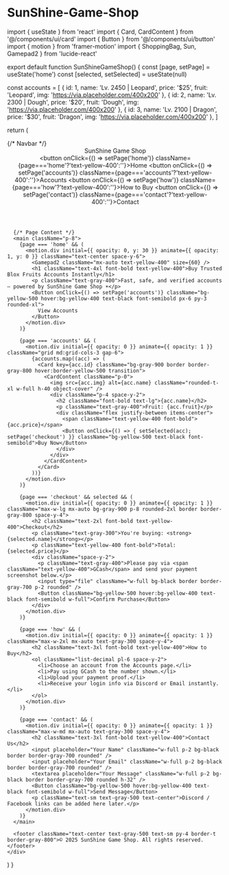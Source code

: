 # SunShine-Game-Shop
import { useState } from 'react'
import { Card, CardContent } from '@/components/ui/card'
import { Button } from '@/components/ui/button'
import { motion } from 'framer-motion'
import { ShoppingBag, Sun, Gamepad2 } from 'lucide-react'

export default function SunShineGameShop() {
  const [page, setPage] = useState('home')
  const [selected, setSelected] = useState(null)

  const accounts = [
    { id: 1, name: 'Lv. 2450 | Leopard', price: '$25', fruit: 'Leopard', img: 'https://via.placeholder.com/400x200' },
    { id: 2, name: 'Lv. 2300 | Dough', price: '$20', fruit: 'Dough', img: 'https://via.placeholder.com/400x200' },
    { id: 3, name: 'Lv. 2100 | Dragon', price: '$30', fruit: 'Dragon', img: 'https://via.placeholder.com/400x200' },
  ]

  return (
    <div className="min-h-screen bg-[#0a0a0a] text-white">
      {/* Navbar */}
      <header className="flex items-center justify-between px-6 py-4 border-b border-gray-800 bg-black/40 backdrop-blur">
        <div className="flex items-center gap-2 text-yellow-400 text-xl font-bold">
          <Sun className="text-yellow-400" /> SunShine Game Shop
        </div>
        <nav className="flex gap-6 text-gray-300">
          <button onClick={() => setPage('home')} className={page==='home'?'text-yellow-400':''}>Home</button>
          <button onClick={() => setPage('accounts')} className={page==='accounts'?'text-yellow-400':''}>Accounts</button>
          <button onClick={() => setPage('how')} className={page==='how'?'text-yellow-400':''}>How to Buy</button>
          <button onClick={() => setPage('contact')} className={page==='contact'?'text-yellow-400':''}>Contact</button>
        </nav>
      </header>

      {/* Page Content */}
      <main className="p-8">
        {page === 'home' && (
          <motion.div initial={{ opacity: 0, y: 30 }} animate={{ opacity: 1, y: 0 }} className="text-center space-y-6">
            <Gamepad2 className="mx-auto text-yellow-400" size={60} />
            <h1 className="text-4xl font-bold text-yellow-400">Buy Trusted Blox Fruits Accounts Instantly</h1>
            <p className="text-gray-400">Fast, safe, and verified accounts — powered by SunShine Game Shop ☀️</p>
            <Button onClick={() => setPage('accounts')} className="bg-yellow-500 hover:bg-yellow-400 text-black font-semibold px-6 py-3 rounded-xl">
              View Accounts
            </Button>
          </motion.div>
        )}

        {page === 'accounts' && (
          <motion.div initial={{ opacity: 0 }} animate={{ opacity: 1 }} className="grid md:grid-cols-3 gap-6">
            {accounts.map((acc) => (
              <Card key={acc.id} className="bg-gray-900 border border-gray-800 hover:border-yellow-500 transition">
                <CardContent className="p-0">
                  <img src={acc.img} alt={acc.name} className="rounded-t-xl w-full h-40 object-cover" />
                  <div className="p-4 space-y-2">
                    <h2 className="font-bold text-lg">{acc.name}</h2>
                    <p className="text-gray-400">Fruit: {acc.fruit}</p>
                    <div className="flex justify-between items-center">
                      <span className="text-yellow-400 font-bold">{acc.price}</span>
                      <Button onClick={() => { setSelected(acc); setPage('checkout') }} className="bg-yellow-500 text-black font-semibold">Buy Now</Button>
                    </div>
                  </div>
                </CardContent>
              </Card>
            ))}
          </motion.div>
        )}

        {page === 'checkout' && selected && (
          <motion.div initial={{ opacity: 0 }} animate={{ opacity: 1 }} className="max-w-lg mx-auto bg-gray-900 p-8 rounded-2xl border border-gray-800 space-y-4">
            <h2 className="text-2xl font-bold text-yellow-400">Checkout</h2>
            <p className="text-gray-300">You're buying: <strong>{selected.name}</strong></p>
            <p className="text-yellow-400 font-bold">Total: {selected.price}</p>
            <div className="space-y-2">
              <p className="text-gray-400">Please pay via <span className="text-yellow-400">GCash</span> and send your payment screenshot below.</p>
              <input type="file" className="w-full bg-black border border-gray-700 p-2 rounded" />
              <Button className="bg-yellow-500 hover:bg-yellow-400 text-black font-semibold w-full">Confirm Purchase</Button>
            </div>
          </motion.div>
        )}

        {page === 'how' && (
          <motion.div initial={{ opacity: 0 }} animate={{ opacity: 1 }} className="max-w-2xl mx-auto text-gray-300 space-y-4">
            <h2 className="text-3xl font-bold text-yellow-400">How to Buy</h2>
            <ol className="list-decimal pl-6 space-y-2">
              <li>Choose an account from the Accounts page.</li>
              <li>Pay using GCash to the number shown.</li>
              <li>Upload your payment proof.</li>
              <li>Receive your login info via Discord or Email instantly.</li>
            </ol>
          </motion.div>
        )}

        {page === 'contact' && (
          <motion.div initial={{ opacity: 0 }} animate={{ opacity: 1 }} className="max-w-md mx-auto text-gray-300 space-y-4">
            <h2 className="text-3xl font-bold text-yellow-400">Contact Us</h2>
            <input placeholder="Your Name" className="w-full p-2 bg-black border border-gray-700 rounded" />
            <input placeholder="Your Email" className="w-full p-2 bg-black border border-gray-700 rounded" />
            <textarea placeholder="Your Message" className="w-full p-2 bg-black border border-gray-700 rounded h-32" />
            <Button className="bg-yellow-500 hover:bg-yellow-400 text-black font-semibold w-full">Send Message</Button>
            <p className="text-sm text-gray-500 text-center">Discord / Facebook links can be added here later.</p>
          </motion.div>
        )}
      </main>

      <footer className="text-center text-gray-500 text-sm py-4 border-t border-gray-800">© 2025 SunShine Game Shop. All rights reserved.</footer>
    </div>
  )
}
